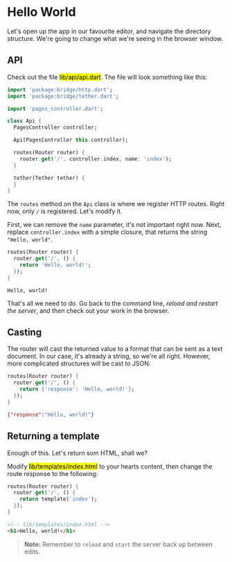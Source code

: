 # Hello World
<p class='lead'>
Let's open up the app in our favourite editor, and navigate the directory structure. We're going to change what we're
seeing in the browser window.
</p>

## API
Check out the file <mark>lib/api/api.dart</mark>. The file will look something like this:

```dart
import 'package:bridge/http.dart';
import 'package:bridge/tether.dart';

import 'pages_controller.dart';

class Api {
  PagesController controller;

  Api(PagesController this.controller);

  routes(Router router) {
    router.get('/', controller.index, name: 'index');
  }

  tether(Tether tether) {
  }
}
```

The `routes` method on the `Api` class is where we register HTTP routes. Right now, only `/` is registered. Let's modify
it.

First, we can remove the `name` parameter, it's not important right now. Next, replace `controller.index` with a simple
closure, that returns the string `"Hello, world"`.

```dart
routes(Router router) {
  router.get('/', () {
    return 'Hello, world!';
  });
}
```
```
Hello, world!
```

That's all we need to do. Go back to the command line, *reload and restart the server*, and then check out your work in
the browser.

## Casting
The router will cast the returned value to a format that can be sent as a text document. In our case, it's already a
string, so we're all right. However, more complicated structures will be cast to JSON:

```dart
routes(Router router) {
  router.get('/', () {
    return {'response': 'Hello, world!'};
  });
}
```
```json
{"response":"Hello, world!"}
```

## Returning a template
Enough of this. Let's return som HTML, shall we?

Modify <mark>lib/templates/index.html</mark> to your hearts content, then change the route response to the following:

```dart
routes(Router router) {
  router.get('/', () {
    return template('index');
  });
}
```
```html
<!-- lib/templates/index.html -->
<h1>Hello, world!</h1>
```

> **Note:** Remember to `reload` and `start` the server back up between edits.